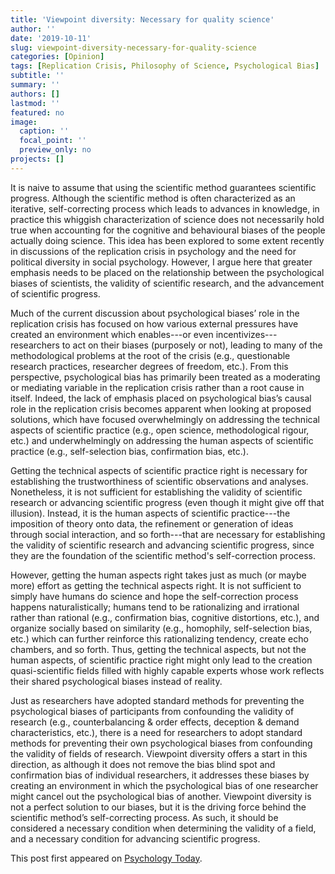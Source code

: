 ```yaml
---
title: 'Viewpoint diversity: Necessary for quality science'
author: ''
date: '2019-10-11'
slug: viewpoint-diversity-necessary-for-quality-science
categories: [Opinion]
tags: [Replication Crisis, Philosophy of Science, Psychological Bias]
subtitle: ''
summary: ''
authors: []
lastmod: ''
featured: no
image:
  caption: ''
  focal_point: ''
  preview_only: no
projects: []
---
```


It is naive to assume that using the scientific method guarantees scientific progress. Although the scientific method is often characterized as an iterative, self-correcting process which leads to advances in knowledge, in practice this whiggish characterization of science does not necessarily hold true when accounting for the cognitive and behavioural biases of the people actually doing science. This idea has been explored to some extent recently in discussions of the replication crisis in psychology and the need for political diversity in social psychology.  However, I argue here that greater emphasis needs to be placed on the relationship between the psychological biases of scientists, the validity of scientific research, and the advancement of scientific progress.

Much of the current discussion about psychological biases’ role in the replication crisis has focused on how various external pressures have created an environment which enables---or even incentivizes---researchers to act on their biases (purposely or not), leading to many of the methodological problems at the root of the crisis (e.g., questionable research practices, researcher degrees of freedom, etc.). From this perspective, psychological bias has primarily been treated as a moderating or mediating variable in the replication crisis rather than a root cause in itself. Indeed, the lack of emphasis placed on psychological bias’s causal role in the replication crisis becomes apparent when looking at proposed solutions, which have focused overwhelmingly on addressing the technical aspects of scientific practice (e.g., open science, methodological rigour, etc.) and underwhelmingly on addressing the human aspects of scientific practice (e.g., self-selection bias,  confirmation bias, etc.).

Getting the technical aspects of scientific practice right is necessary for establishing the trustworthiness of scientific observations and analyses. Nonetheless, it is not sufficient for establishing the validity of scientific research or advancing scientific progress (even though it might give off that illusion). Instead, it is the human aspects of scientific practice---the imposition of theory onto data, the refinement or generation of ideas through social interaction, and so forth---that are necessary for establishing the validity of scientific research and advancing scientific progress, since they are the foundation of the scientific method's self-correction process.

However, getting the human aspects right takes just as much (or maybe more) effort as getting the technical aspects right. It is not sufficient to simply have humans do science and hope the self-correction process happens naturalistically; humans tend to be rationalizing and irrational rather than rational (e.g., confirmation bias, cognitive distortions, etc.), and organize socially based on similarity (e.g., homophily, self-selection bias, etc.) which can further reinforce this rationalizing  tendency, create echo chambers, and so forth. Thus, getting the technical aspects, but not the human aspects, of scientific practice right might only lead to the creation quasi-scientific fields filled with highly capable experts whose work reflects their shared psychological biases instead of reality.

Just as researchers have adopted standard methods for preventing the psychological biases of participants from confounding the validity of research (e.g., counterbalancing & order effects, deception & demand characteristics, etc.), there is a need for researchers to adopt standard methods for preventing their own psychological biases from confounding the validity of fields of research. Viewpoint diversity offers a start in this direction, as although it does not remove the bias blind spot and confirmation bias of individual researchers, it addresses these biases by creating an environment in which the psychological bias of one researcher might cancel out the psychological bias of another. Viewpoint diversity is not a perfect solution to our biases, but it is the driving force behind the scientific method’s self-correcting process. As such, it should be considered a necessary condition when determining the validity of a field, and a necessary condition for advancing scientific progress.

This post first appeared on [Psychology Today](https://www.psychologytoday.com/us/blog/rabble-rouser/201910/viewpoint-diversity-necessary-quality-science).
